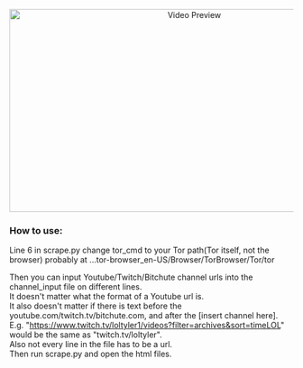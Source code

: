 <p align="center"><img alt="Video Preview" src="./showcase.gif" width="640" height="360"/></p>
             
### How to use:  
Line 6 in scrape.py change tor_cmd to your Tor path(Tor itself, not the browser) probably at ...tor-browser_en-US/Browser/TorBrowser/Tor/tor  
  
Then you can input Youtube/Twitch/Bitchute channel urls into the channel_input file on different lines.  
It doesn't matter what the format of a Youtube url is.  
It also doesn't matter if there is text before the youtube.com/twitch.tv/bitchute.com, and after the [insert channel here].  
E.g. "https://www.twitch.tv/loltyler1/videos?filter=archives&sort=timeLOL" would be the same as "twitch.tv/loltyler".  
Also not every line in the file has to be a url.  
Then run scrape.py and open the html files.
